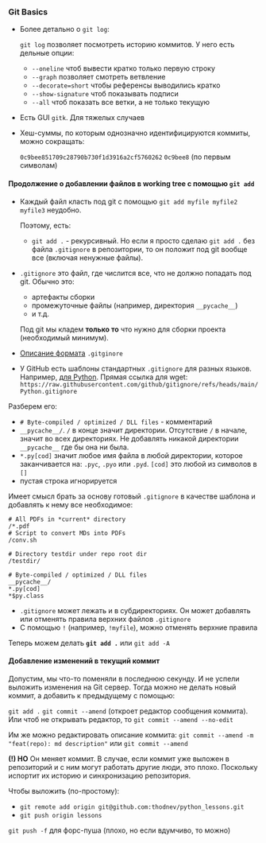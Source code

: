 ### Git Basics

- Более детально о `git log`:
  
  `git log` позволяет посмотреть историю коммитов. У него есть дельные опции:
  - `--oneline` чтоб вывести кратко только первую строку
  - `--graph` позволяет смотреть ветвление
  - `--decorate=short` чтобы референсы выводились кратко
  - `--show-signature` чтоб показывать подписи
  - `--all` чтоб показать все ветки, а не только текущую
- Есть GUI `gitk`. Для тяжелых случаев
- Хеш-суммы, по которым однозначно идентифицируются коммиты, можно сокращать:
  
  `0c9bee851709c28790b730f1d3916a2cf5760262`
  `0c9bee8`
  (по первым символам)

#### Продолжение о добавлении файлов в working tree с помощью `git add`

- Каждый файл класть под git с помощью 
  `git add myfile myfile2 myfile3` неудобно.
  
  Поэтому, есть:
  - `git add .` - рекурсивный. Но если я просто сделаю `git add .` без файла
  `.gitignore` в репозитории, то он положит
  под git вообще все (включая ненужные файлы).
- `.gitignore` это файл, где числится все, что не должно попадать под git. Обычно это:
  - артефакты сборки
  - промежуточные файлы
    (например, директория `__pycache__`)
  - и т.д.

  Под git мы кладем **только то** что нужно для сборки проекта (необходимый минимум).

- [Описание формата](https://git-scm.com/docs/gitignore) `.gitginore`
- У GitHub есть шаблоны стандартных `.gitignore` для разных языков. Например, 
[для Python](https://github.com/github/gitignore/blob/main/Python.gitignore).
Прямая ссылка для wget:
`https://raw.githubusercontent.com/github/gitignore/refs/heads/main/Python.gitignore`


Разберем его:
- `# Byte-compiled / optimized / DLL files` - комментарий
- `__pycache__/`. `/` в конце значит директории. Отсутствие `/` в начале, значит во всех директориях. Не добавлять никакой директории `__pycache__` где бы она ни была.
- `*.py[cod]` значит любое имя файла в любой директории, которое заканчивается на:
`.pyc`, `.pyo` или `.pyd`.
`[cod]` это любой из символов в `[]`
- пустая строка игнорируется


Имеет смысл брать за основу готовый `.gitignore` в качестве шаблона и добавлять к нему все необходимое:

    # All PDFs in *current* directory
    /*.pdf
    # Script to convert MDs into PDFs
    /conv.sh

    # Directory testdir under repo root dir
    /testdir/

    # Byte-compiled / optimized / DLL files
    __pycache__/
    *.py[cod]
    *$py.class

- `.gitignore` может лежать и в субдиректориях. Он может добавлять или отменять правила верхних файлов `.gitignore`
- C помощью `!` (например, `!myfile`), можно отменять верхние правила

Теперь можем делать **`git add .`** или `git add -A`


#### Добавление изменений в текущий коммит

Допустим, мы что-то поменяли в последнюю секунду. И не успели выложить изменения на Git сервер.
Тогда можно не делать новый коммит, а добавить к предыдущему с помощью:

`git add .`
`git commit --amend` (откроет редактор сообщения коммита).
Или чтоб не открывать редактор, то
`git commit --amend --no-edit`

Им же можно редактировать описание коммита:
`git commit --amend -m "feat(repo): md description"`
или 
`git commit --amend`

**(!) НО** Он меняет коммит. В случае, если коммит уже выложен в репозиторий и с ним могут работать другие люди, это плохо. Поскольку испортит их историю и синхронизацию репозитория.

Чтобы выложить (по-простому):
- `git remote add origin git@github.com:thodnev/python_lessons.git`
- `git push origin lessons`

`git push -f` для форс-пуша (плохо, но если вдумчиво, то можно)